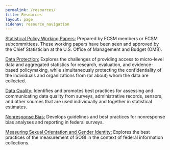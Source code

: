 ```yaml
---
permalink: /resources/
title: Resources
layout: page
sidenav: resource_navigation
---
```


<p><a class="fcsm-main-links" href="{{site.baseurl}}/resources/statistical-policy-working-papers">Statistical Policy Working Papers:</a> Prepared by FCSM members or FCSM subcommittees. These working papers have been seen and approved by the Chief Statistician at the U.S. Office of Management and Budget (OMB).</p>

<p><a class="fcsm-main-links" href="{{site.baseurl}}/resources/safe-guard-data">Data Protection:</a> Explores the challenges of providing access to micro-level data and aggregated statistics for research, evaluation, and evidence-based policymaking, while simultaneously protecting the confidentiality of the individuals and organizations from (or about) whom the data are collected.</p>

<p><a class="fcsm-main-links" href="{{site.baseurl}}/resources/data-quality-subcommittee">Data Quality:</a> Identifies and promotes best practices for assessing and communicating data quality from surveys, administrative records, sensors, and other sources that are used individually and together in statistical estimates.</p>

<p><a class="fcsm-main-links" href="{{site.baseurl}}/resources/non-response-bias">Nonresponse Bias:</a> Develops guidelines and best practices for nonresponse bias analyses and reporting in federal surveys.</p>

<p><a class="fcsm-main-links" href="{{site.baseurl}}/groups/sogi">Measuring Sexual Orientation and Gender Identity:</a> Explores the best practices of the measurement of SOGI in the context of federal information collections.</p>